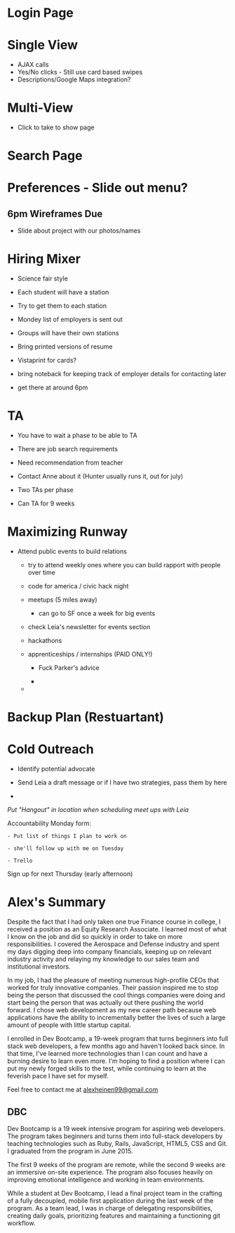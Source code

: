 # Login Page

# Single View
  - AJAX calls
  - Yes/No clicks - Still use card based swipes
  - Descriptions/Google Maps integration?

# Multi-View
  - Click to take to show page

# Search Page

# Preferences - Slide out menu?

## 6pm Wireframes Due

- Slide about project with our photos/names

# Hiring Mixer

- Science fair style

- Each student will have a station

- Try to get them to each station

- Mondey list of employers is sent out

- Groups will have their own stations

- Bring printed versions of resume

- Vistaprint for cards?

- bring noteback for keeping track of employer details for contacting later

- get there at around 6pm

# TA

- You have to wait a phase to be able to TA

- There are job search requirements

- Need recommendation from teacher

- Contact Anne about it (Hunter usually runs it, out for july)

- Two TAs per phase

- Can TA for 9 weeks

# Maximizing Runway

- Attend public events to build relations

    - try to attend weekly ones where you can build rapport with people over time

    - code for america / civic hack night

    - meetups (5 miles away)

        - can go to SF once a week for big events

    - check Leia's newsletter for events section

    - hackathons

    - apprenticeships / internships (PAID ONLY!)

        - Fuck Parker's advice

        -

    -

# Backup Plan (Restuartant)

# Cold Outreach

- Identify potential advocate

- Send Leia a draft message or if I have two strategies, pass them by here

-

*Put "Hangout" in location when scheduling meet ups with Leia*

Accountability Monday form:

    - Put list of things I plan to work on

    - she'll follow up with me on Tuesday

    - Trello



Sign up for next Thursday (early afternoon)


# Alex's Summary

Despite the fact that I had only taken one true Finance course in college, I received a position as an Equity Research Associate. I learned most of what I know on the job and did so quickly in order to take on more responsibilities. I covered the Aerospace and Defense industry and spent my days digging deep into company financials, keeping up on relevant industry activity and relaying my knowledge to our sales team and institutional investors.

In my job, I had the pleasure of meeting numerous high-profile CEOs that worked for truly innovative companies. Their passion inspired me to stop being the person that discussed the cool things companies were doing and start being the person that was actually out there pushing the world forward. I chose web development as my new career path because web applications have the ability to incrementally better the lives of such a large amount of people with little startup capital.

I enrolled in Dev Bootcamp, a 19-week program that turns beginners into full stack web developers, a few months ago and haven't looked back since. In that time, I've learned more technologies than I can count and have a burning desire to learn even more. I'm hoping to find a position where I can put my newly forged skills to the test, while continuing to learn at the feverish pace I have set for myself.

Feel free to contact me at alexheinen99@gmail.com

## DBC

Dev Bootcamp is a 19 week intensive program for aspiring web developers. The program takes beginners and turns them into full-stack developers by teaching technologies such as Ruby, Rails, JavaScript, HTML5, CSS and Git. I graduated from the program in June 2015.

The first 9 weeks of the program are remote, while the second 9 weeks are an immersive on-site experience. The program also focuses heavily on improving emotional intelligence and working in team environments.

While a student at Dev Bootcamp, I lead a final project team in the crafting of a fully decoupled, mobile first application during the last week of the program. As a team lead, I was in charge of delegating responsibilities, creating daily goals, prioritizing features and maintaining a functioning git workflow.